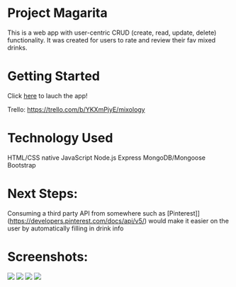 # Project Magarita

This is a web app with user-centric CRUD (create, read, update, delete) functionality. 
It was created for users to rate and review their fav mixed drinks.

# Getting Started

Click [here](https://mixology-01.herokuapp.com) to lauch the app!

Trello: https://trello.com/b/YKXmPjyE/mixology
 
# Technology Used

HTML/CSS
native JavaScript
Node.js
Express
MongoDB/Mongoose
Bootstrap


# Next Steps: 
Consuming a third party API from somewhere such as [Pinterest]](https://developers.pinterest.com/docs/api/v5/) would make it easier on the user by automatically filling in drink info

# Screenshots:

<img src="https://i.imgur.com/oFIx6lq.png">

<img src="https://i.imgur.com/AExYlzf.png">

<img src="https://i.imgur.com/vMfL5ru.png">

<img src ="https://i.imgur.com/SMenblz.png">
